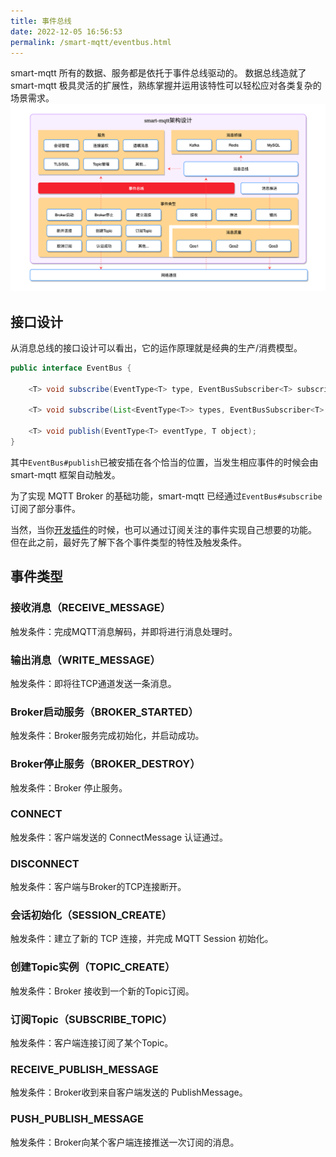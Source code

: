 ```yaml
---
title: 事件总线
date: 2022-12-05 16:56:53
permalink: /smart-mqtt/eventbus.html
---
```


smart-mqtt 所有的数据、服务都是依托于事件总线驱动的。
数据总线造就了 smart-mqtt 极具灵活的扩展性，熟练掌握并运用该特性可以轻松应对各类复杂的场景需求。
![](./img/eventbus.png)

## 接口设计
从消息总线的接口设计可以看出，它的运作原理就是经典的生产/消费模型。
```java
public interface EventBus {

    <T> void subscribe(EventType<T> type, EventBusSubscriber<T> subscriber);

    <T> void subscribe(List<EventType<T>> types, EventBusSubscriber<T> subscriber);

    <T> void publish(EventType<T> eventType, T object);
}
```
其中`EventBus#publish`已被安插在各个恰当的位置，当发生相应事件的时候会由 smart-mqtt 框架自动触发。

为了实现 MQTT Broker 的基础功能，smart-mqtt 已经通过`EventBus#subscribe`订阅了部分事件。

当然，当你[开发插件](/smart-mqtt/plugins.html)的时候，也可以通过订阅关注的事件实现自己想要的功能。
但在此之前，最好先了解下各个事件类型的特性及触发条件。

## 事件类型
### 接收消息（RECEIVE_MESSAGE）
触发条件：完成MQTT消息解码，并即将进行消息处理时。
### 输出消息（WRITE_MESSAGE）
触发条件：即将往TCP通道发送一条消息。

### Broker启动服务（BROKER_STARTED）
触发条件：Broker服务完成初始化，并启动成功。
### Broker停止服务（BROKER_DESTROY）
触发条件：Broker 停止服务。
### CONNECT
触发条件：客户端发送的 ConnectMessage 认证通过。
### DISCONNECT
触发条件：客户端与Broker的TCP连接断开。
### 会话初始化（SESSION_CREATE）
触发条件：建立了新的 TCP 连接，并完成 MQTT Session 初始化。
### 创建Topic实例（TOPIC_CREATE）
触发条件：Broker 接收到一个新的Topic订阅。
### 订阅Topic（SUBSCRIBE_TOPIC）
触发条件：客户端连接订阅了某个Topic。
### RECEIVE_PUBLISH_MESSAGE
触发条件：Broker收到来自客户端发送的 PublishMessage。
### PUSH_PUBLISH_MESSAGE
触发条件：Broker向某个客户端连接推送一次订阅的消息。
